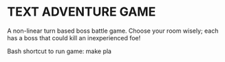 # TEXT ADVENTURE GAME
A non-linear turn based boss battle game. Choose your room wisely; each has a boss that could kill an inexperienced foe!


Bash shortcut to run game: make pla
